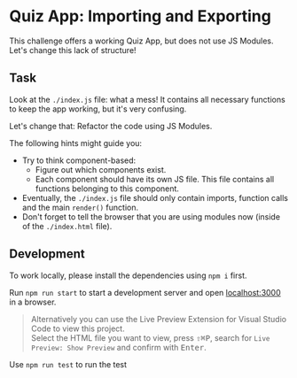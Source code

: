 # Quiz App: Importing and Exporting

This challenge offers a working Quiz App, but does not use JS Modules. Let's change this lack of structure!

## Task

Look at the `./index.js` file: what a mess! It contains all necessary functions to keep the app working, but it's very confusing.

Let's change that: Refactor the code using JS Modules.

The following hints might guide you:

-   Try to think component-based:
    -   Figure out which components exist.
    -   Each component should have its own JS file. This file contains all functions belonging to this component.
-   Eventually, the `./index.js` file should only contain imports, function calls and the main `render()` function.
-   Don't forget to tell the browser that you are using modules now (inside of the `./index.html` file).

## Development

To work locally, please install the dependencies using `npm i` first.

Run `npm run start` to start a development server and open [localhost:3000](http://localhost:3000) in a browser.

> Alternatively you can use the Live Preview Extension for Visual Studio Code to view this project.  
> Select the HTML file you want to view, press <kbd>⇧</kbd><kbd>⌘</kbd><kbd>P</kbd>, search for `Live Preview: Show Preview` and confirm with <kbd>Enter</kbd>.

Use `npm run test` to run the test
